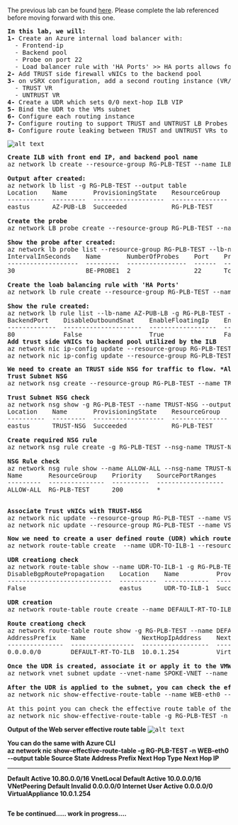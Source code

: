 The previous lab can be found <a href="https://github.com/ManCalAzure/AzureLabs/tree/master/vsrx_2_nva_active_active_with_public_load_balancer/README.md">here</a>.  Please complete the lab referenced before moving forward with this one. <br /></p>
<pre lang= >
<b>In this lab, we will:</b>
<b>1-</b> Create an Azure internal load balancer with:
  - Frontend-ip
  - Backend pool
  - Probe on port 22
  - Load balancer rule with 'HA Ports' >> HA ports allows for all IPs & ports to be forwarded to the vSRX firewalls
<b>2-</b> Add TRUST side firewall vNICs to the backend pool 
<b>3-</b> on vSRX configuration, add a second routing instance (VR/VRF) to handle the health probes coming from TRUST and UNTRUST (will elaborate later)
  - TRUST VR
  - UNTRUST VR
<b>4-</b> Create a UDR which sets 0/0 next-hop ILB VIP
<b>5-</b> Bind the UDR to the VMs subnet
<b>6-</b> Configure each routing instance
<b>7-</b> Configure routing to support TRUST and UNTRUST LB Probes
<b>8-</b> Configure route leaking between TRUST and UNTRUST VRs to support transit
</pre>
<kbd>![alt text](https://github.com/ManCalAzure/AzureLabs/blob/master/vsrx_active_active_sandwich_between_public_internal_load_balancer/firewall_sandwich.png)</kbd>
<pre lang= >
<b>Create ILB with front end IP, and backend pool name</b>
az network lb create --resource-group RG-PLB-TEST --name ILB-1 --frontend-ip-name ILB-1-FE --private-ip-address 10.0.1.254 --vnet-name HUB-VNET --subnet O-TRUST --backend-pool-name ILB-BEPOOL --sku Standard

<b>Output after created:</b>
az network lb list -g RG-PLB-TEST --output table
Location    Name       ProvisioningState    ResourceGroup    ResourceGuid
----------  ---------  -------------------  ---------------  ------------------------------------
eastus      AZ-PUB-LB  Succeeded            RG-PLB-TEST      75055a40-5f78-4502-acf3-71a5e6ad952f

<b>Create the probe</b>
az network LB probe create --resource-group RG-PLB-TEST --name ILB-PROBE1 --protocol tcp --port 22 --interval 30 --threshold 2 --lb-name ILB-1

<b>Show the probe after created:</b>
az network lb probe list --resource-group RG-PLB-TEST --lb-name AZ-PUB-LB --output table
IntervalInSeconds    Name       NumberOfProbes    Port    Protocol    ProvisioningState    ResourceGroup
-------------------  ---------  ----------------  ------  ----------  -------------------  ---------------
30                   BE-PROBE1  2                 22      Tcp         Succeeded            RG-PLB-TEST

<b>Create the loab balancing rule with 'HA Ports'</b>
az network lb rule create --resource-group RG-PLB-TEST --name ILB-R1-HAPORTS --backend-pool-name ILB-BEPOOL --probe-name ILB-PROBE1 --protocol all --frontend-port 0 --backend-port 0 --lb-name ILB-1

<b>Show the rule created:</b>
az network lb rule list --lb-name AZ-PUB-LB -g RG-PLB-TEST --output table
BackendPort    DisableOutboundSnat    EnableFloatingIp    EnableTcpReset    FrontendPort    IdleTimeoutInMinutes    LoadDistribution    Name       Protocol    ProvisioningState    ResourceGroup
-------------  ---------------------  ------------------  ----------------  --------------  ----------------------  ------------------  ---------  ----------  -------------------  ---------------
80             False                  True                False             80              4                       Default             LB-RULE-1  Tcp         Succeeded            RG-PLB-TEST
<b>Add trust side vNICs to backend pool utilized by the ILB</b>
az network nic ip-config update --resource-group RG-PLB-TEST --nic-name VSRX1-ge1 --name ipconfig1 --lb-address-pool ILB-BEPOOL --vnet-name HUB-VNET --subnet O-TRUST --lb-name ILB-1
az network nic ip-config update --resource-group RG-PLB-TEST --nic-name VSRX2-ge1 --name ipconfig1 --lb-address-pool ILB-BEPOOL --vnet-name HUB-VNET --subnet O-TRUST --lb-name ILB-1
</pre>
<pre lang= >
<b>We need to create an TRUST side NSG for traffic to flow. *Always keep in mind, when utilizing Standard SKUs, an NSG is required</b>
<b>Trust Subnet NSG</b>
az network nsg create --resource-group RG-PLB-TEST --name TRUST-NSG --location eastus

<b>Trust Subnet NSG check</b>
az network nsg show -g RG-PLB-TEST --name TRUST-NSG --output table
Location    Name       ProvisioningState    ResourceGroup    ResourceGuid
----------  ---------  -------------------  ---------------  ------------------------------------
eastus      TRUST-NSG  Succeeded            RG-PLB-TEST      fcd7c257-be8e-497e-abc3-2575b190ed6c

<b>Create required NSG rule</b>
az network nsg rule create -g RG-PLB-TEST --nsg-name TRUST-NSG -n ALLOW-ALL --priority 200 --source-address-prefixes '*' --source-port-ranges '*' --destination-address-prefixes '*' --destination-port-ranges '*' --access Allow --protocol '*' --description "Allow All to Trust Subnet"

<b>NSG Rule check</b>
az network nsg rule show --name ALLOW-ALL --nsg-name TRUST-NSG -g RG-PLB-TEST --output table
Name       ResourceGroup    Priority    SourcePortRanges    SourceAddressPrefixes    SourceASG    Access    Protocol    Direction    DestinationPortRanges    DestinationAddressPrefixes    DestinationASG
---------  ---------------  ----------  ------------------  -----------------------  -----------  --------  ----------  -----------  -----------------------  ----------------------------  ----------------
ALLOW-ALL  RG-PLB-TEST      200         *                   *                        None         Allow     *           Inbound      *                        *                             None


<b>Associate Trust vNICs with TRUST-NSG</b>
az network nic update --resource-group RG-PLB-TEST --name VSRX1-ge1 --network-security-group TRUST-NSG
az network nic update --resource-group RG-PLB-TEST --name VSRX2-ge1 --network-security-group TRUST-NSG
</pre>
<pre lang= >
<b>Now we need to create a user defined route (UDR) which routes traffic to the internal load balancer VIP address. This address is applied to any VNET where you want traffic to be routed via the ILB.</b>
az network route-table create  --name UDR-TO-ILB-1 --resource-group RG-PLB-TEST -l eastus

<b>UDR creationg check</b>
az network route-table show --name UDR-TO-ILB-1 -g RG-PLB-TEST --output table
DisableBgpRoutePropagation    Location    Name          ProvisioningState    ResourceGroup
----------------------------  ----------  ------------  -------------------  ---------------
False                         eastus      UDR-TO-ILB-1  Succeeded            RG-PLB-TEST

<b>UDR creation</b>
az network route-table route create --name DEFAULT-RT-TO-ILB -g RG-PLB-TEST --route-table-name UDR-TO-ILB-1 --address-prefix 0.0.0.0/0 --next-hop-type VirtualAppliance --next-hop-ip-address 10.0.1.254

<b>Route creationg check</b>
az network route-table route show -g RG-PLB-TEST --name DEFAULT-RT-TO-ILB --route-table-name UDR-TO-ILB-1 --output table
AddressPrefix    Name               NextHopIpAddress    NextHopType       ProvisioningState    ResourceGroup
---------------  -----------------  ------------------  ----------------  -------------------  ---------------
0.0.0.0/0        DEFAULT-RT-TO-ILB  10.0.1.254          VirtualAppliance  Succeeded            RG-PLB-TEST

<b>Once the UDR is created, associate it or apply it to the VMWORKLOADS subnet.</b>
az network vnet subnet update --vnet-name SPOKE-VNET --name VMWORKLOADS --resource-group RG-PLB-TEST --route-table UDR-TO-ILB-1

<b>After the UDR is applied to the subnet, you can check the effective route table to ensure the route is in effect. *Keep in mind after applying a UDR this can cake up to a minute to propagate.</b>
az network nic show-effective-route-table --name WEB-eth0 --resource-group RG-PLB-TEST --output table

At this point you can check the effective route table of the VM vNIC to ensure the default points to the ILB IP
az network nic show-effective-route-table -g RG-PLB-TEST -n WEB-eth0 --output table
</pre>

<b>Output of the Web server effective route table</b>
<kbd>![alt text](https://github.com/ManCalAzure/AzureLabs/blob/master/vsrx_active_active_sandwich_between_public_internal_load_balancer/Route-table.png)</kbd>

<b>You can do the same with Azure CLI</br>
az network nic show-effective-route-table -g RG-PLB-TEST -n WEB-eth0 --output table
Source    State    Address Prefix    Next Hop Type     Next Hop IP
--------  -------  ----------------  ----------------  -------------
Default   Active   10.80.0.0/16      VnetLocal
Default   Active   10.0.0.0/16       VNetPeering
Default   Invalid  0.0.0.0/0         Internet
User      Active   0.0.0.0/0         VirtualAppliance  10.0.1.254
<pre lang= >
</pre>
Te be continued..... work in progress....
